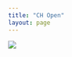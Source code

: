 ```yaml
---
title: "CH Open"
layout: page
---
```

![](https://www.ch-open.ch/wp-content/uploads/2019/04/logo_chopen_web_big-1.png)
